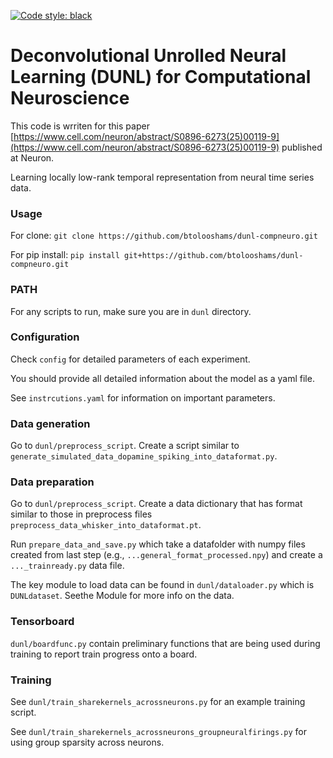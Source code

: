 [![Code style: black](https://img.shields.io/badge/code%20style-black-000000.svg)](https://github.com/ambv/black)


# Deconvolutional Unrolled Neural Learning (DUNL) for Computational Neuroscience

This code is wrriten for this paper [https://www.cell.com/neuron/abstract/S0896-6273(25)00119-9](https://www.cell.com/neuron/abstract/S0896-6273(25)00119-9) published at Neuron.

Learning locally low-rank temporal representation from neural time series data.

### Usage

For clone: `git clone https://github.com/btolooshams/dunl-compneuro.git`

For pip install: `pip install git+https://github.com/btolooshams/dunl-compneuro.git`

### PATH

For any scripts to run, make sure you are in `dunl` directory.

### Configuration

Check `config` for detailed parameters of each experiment.

You should provide all detailed information about the model as a yaml file.

See `instrcutions.yaml` for information on important parameters.

### Data generation

Go to `dunl/preprocess_script`. Create a script similar to `generate_simulated_data_dopamine_spiking_into_dataformat.py`.

### Data preparation

Go to `dunl/preprocess_script`. Create a data dictionary that has format similar to those in preprocess files `preprocess_data_whisker_into_dataformat.pt`.

Run `prepare_data_and_save.py` which take a datafolder with numpy files created from last step (e.g., `...general_format_processed.npy`) and create a `..._trainready.py` data file.

The key module to load data can be found in `dunl/dataloader.py` which is `DUNLdataset`. Seethe Module for more info on the data.

### Tensorboard

`dunl/boardfunc.py` contain preliminary functions that are being used during training to report train progress onto a board.

### Training

See `dunl/train_sharekernels_acrossneurons.py` for an example training script.

See `dunl/train_sharekernels_acrossneurons_groupneuralfirings.py` for using group sparsity across neurons.







